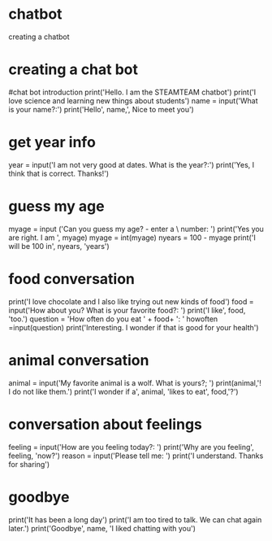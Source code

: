 # chatbot
creating a chatbot
# creating a chat bot
#chat bot introduction
print('Hello. I am the STEAMTEAM chatbot')
print('I love science and learning new things about students')
name = input('What is your name?:')
print('Hello', name,', Nice to meet you')
# get year info
year = input('I am not very good at dates. What is the year?:')
print('Yes, I think that is correct. Thanks!')
# guess my age
myage = input ('Can you guess my age? - enter a \ number: ')
print('Yes you are right. I am ', myage)
myage = int(myage)
nyears = 100 - myage
print('I will be 100 in', nyears, 'years')
# food conversation
print('I love chocolate and I also like trying out new kinds of food')
food = input('How about you? What is your favorite food?: ')
print('I like', food, 'too.')
question = 'How often do you eat ' + food+ ': '
howoften =input(question)
print('Interesting. I wonder if that is good for your health')
# animal conversation
animal = input('My favorite animal is a wolf. What is yours?; ')
print(animal,'! I do not like them.')
print('I wonder if a', animal, 'likes to eat', food,'?')
# conversation about feelings
feeling = input('How are you feeling today?: ')
print('Why are you feeling', feeling, 'now?')
reason = input('Please tell me: ')
print('I understand. Thanks for sharing')
# goodbye
print('It has been a long day')
print('I am too tired to talk. We can chat again later.')
print('Goodbye', name, 'I liked chatting with you')
